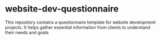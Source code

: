 # website-dev-questionnaire
This repository contains a questionnaire template for website development projects. It helps gather essential information from clients to understand their needs and goals
